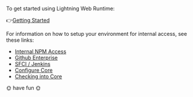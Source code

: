To get started using Lightning Web Runtime:

👉[Getting Started](https://git.soma.salesforce.com/communities/webruntime/wiki/Getting-Started) 

For information on how to setup your environment for internal access, see these links:

- [Internal NPM Access](https://git.soma.salesforce.com/communities/webruntime/wiki/Internal-NPM-Access)
- [Github Enterprise](https://git.soma.salesforce.com/communities/webruntime/wiki/Github-Enterprise)
- [SFCI / Jenkins](https://git.soma.salesforce.com/communities/webruntime/wiki/SFCI---Jenkins)
- [Configure Core](https://git.soma.salesforce.com/communities/webruntime/wiki/Configure-Core)
- [Checking into Core](https://git.soma.salesforce.com/communities/webruntime/wiki/Checking-into-Core)

🌞 have fun 🌞 